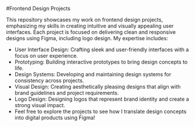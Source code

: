 #Frontend Design Projects

This repository showcases my work on frontend design projects, emphasizing my skills in creating intuitive and visually appealing user interfaces. Each project is focused on delivering clean and responsive designs using Figma, including logo design. My expertise includes:

* User Interface Design: Crafting sleek and user-friendly interfaces with a focus on user experience.
* Prototyping: Building interactive prototypes to bring design concepts to life.
* Design Systems: Developing and maintaining design systems for consistency across projects.
* Visual Design: Creating aesthetically pleasing designs that align with brand guidelines and project requirements.
* Logo Design: Designing logos that represent brand identity and create a strong visual impact.
* Feel free to explore the projects to see how I translate design concepts into digital products using Figma!
